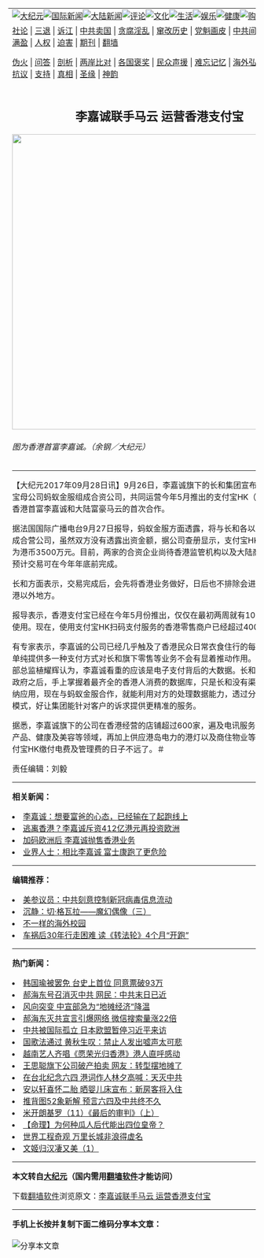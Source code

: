 <a name="1" id="1" target="_blank"></a><span id="1"></span>
<table align=center border="0"><tr><td colspan="2" VALIGN=TOP><a href="https://github.com/dpat2284/djy/blob/master/gb/nsc413.md#1"><img src="https://raw.githubusercontent.com/dpat2284/www/master/t/djy/1.jpg" title="大纪元"></a><a href="https://github.com/dpat2284/djy/blob/master/gb/n24hr.md#1"><img src="https://raw.githubusercontent.com/dpat2284/www/master/t/djy/3.jpg" title="国际新闻"></a><a href="https://github.com/dpat2284/djy/blob/master/gb/nsc413.md#1"><img src="https://raw.githubusercontent.com/dpat2284/www/master/t/djy/4.jpg" title="大陆新闻"></a><a href="https://github.com/dpat2284/djy/blob/master/gb/news392.md#1"><img src="https://raw.githubusercontent.com/dpat2284/www/master/t/djy/5.jpg" title="评论"></a><a href="https://github.com/dpat2284/djy/blob/master/gb/news2007.md#1"><img src="https://raw.githubusercontent.com/dpat2284/www/master/t/djy/6.jpg" title="文化"></a><a href="https://github.com/dpat2284/djy/blob/master/gb/news2008.md#1"><img src="https://raw.githubusercontent.com/dpat2284/www/master/t/djy/7.jpg" title="生活"></a><a href="https://github.com/dpat2284/djy/blob/master/gb/ncyule.md#1"><img src="https://raw.githubusercontent.com/dpat2284/www/master/t/djy/8.jpg" title="娱乐"></a><a href="https://github.com/dpat2284/djy/blob/master/gb/nsc1002.md#1"><img src="https://raw.githubusercontent.com/dpat2284/www/master/t/djy/9.jpg" title="健康"><a href="https://www.youlucky.com"><img src="https://raw.githubusercontent.com/dpat2284/www/master/t/djy/10.jpg" title="购物"></a><a href="https://donate.epochtimes.com/?utm_medium=epochtimes&utm_source=referral&utm_campaign=donate_button_djyarticleheader"><img src="https://raw.githubusercontent.com/dpat2284/www/master/t/djy/12.jpg" title="捐款"></a></td></tr>
<tr><td colspan="2" VALIGN=TOP><a target="_blank" href="https://github.com/dpat2284/djy/blob/master/gb/9p.md#1">社论</a> | <a target="_blank" href="https://github.com/dpat2284/djy/blob/master/gb/nf5657.md#1">三退</a> | <a target="_blank" href="https://github.com/dpat2284/djy/blob/master/gb/nf6124.md#1">诉江</a> | <a target="_blank" href="https://github.com/dpat2284/djy/blob/master/gb/nf1176117.md#1">中共卖国</a> | <a target="_blank" href="https://github.com/dpat2284/djy/blob/master/gb/nf5773.md#1">贪腐淫乱</a> | <a target="_blank" href="https://github.com/dpat2284/djy/blob/master/gb/nf1176115.md#1">窜改历史</a> | <a target="_blank" href="https://github.com/dpat2284/djy/blob/master/gb/nf1176107.md#1">党魁画皮</a> | <a target="_blank" href="https://github.com/dpat2284/djy/blob/master/gb/nf1320400.md#1">中共间谍</a> | <a target="_blank" href="https://github.com/dpat2284/djy/blob/master/gb/nf1176114.md#1">破坏传统</a> | <a target="_blank" href="https://github.com/dpat2284/ntdtv/blob/master/gb/prog447_1.md#1">恶贯满盈</a> | <a target="_blank" href="https://github.com/dpat2284/djy/blob/master/gb/ncid278.md#1">人权</a> | <a target="_blank" href="https://github.com/dpat2284/djy/blob/master/gb/nf1176111.md#1">迫害</a> | <a target="_blank" href="https://gitlab.com/szzdlab/mh-qikan/blob/master/README.md#1">期刊</a> | <a target="_blank" href="https://github.com/dpat2284/www/blob/master/README.md?zsrh#8">翻墙</a></p><p><a target="_blank" href="https://github.com/dpat2284/djy/blob/master/gb/nf5562.md#1">伪火</a> | <a target="_blank" href="https://github.com/dpat2284/djy/blob/master/gb/nf4378.md#1">问答</a> | <a target="_blank" href="https://github.com/dpat2284/djy/blob/master/gb/nf5792.md#1">剖析</a> | <a target="_blank" href="https://github.com/dpat2284/djy/blob/master/gb/nf5735.md#1">两岸比对</a> | <a target="_blank" href="https://github.com/dpat2284/djy/blob/master/gb/nf6119.md#1">各国褒奖</a> | <a target="_blank" href="https://github.com/dpat2284/djy/blob/master/gb/nf6120.md#1">民众声援</a> | <a target="_blank" href="https://github.com/dpat2284/djy/blob/master/gb/nf1188594.md#1">难忘记忆</a> | <a target="_blank" href="https://github.com/dpat2284/djy/blob/master/gb/nf3180.md#1">海外弘传</a> | <a target="_blank" href="https://github.com/dpat2284/djy/blob/master/gb/nf5410.md#1">万人上访</a> | <a target="_blank" href="https://github.com/dpat2284/ntdtv/blob/master/gb/prog1530_1.md#1">和平抗议</a> | <a target="_blank" href="https://github.com/dpat2284/djy/blob/master/gb/nf4386.md#1">支持</a> | <a target="_blank" href="https://github.com/dpat2284/djy/blob/master/gb/nf4389.md#1">真相</a> | <a target="_blank" href="https://github.com/dpat2284/djy/blob/master/gb/nf5790.md#1">圣缘</a> | <a target="_blank" href="https://github.com/dpat2284/djy/blob/master/gb/nf4786.md#1">神韵</a></td></tr>
<tr><td VALIGN=TOP width="626"><h2 align=center>李嘉诚联手马云 运营香港支付宝</h2>
<img width="600" src="https://i.epochtimes.com/assets/uploads/2016/05/150926015058100615-600x400.jpg" />
<h6>图为香港首富李嘉诚。（余钢／大纪元）
</h6>
<hr>
	<p>【大纪元2017年09月28日讯】9月26日，<ahref="https://github.com/dpat2284/djy/blob/master/gb/tag/%E6%9D%8E%E5%98%89%E8%AF%9A.md#1">李嘉诚</a>旗下的长和集团宣布，将联手<ahref="https://github.com/dpat2284/djy/blob/master/gb/tag/%E6%94%AF%E4%BB%98%E5%AE%9D.md#1">支付宝</a>母公司蚂蚁金服组成合资公司，共同运营今年5月推出的支付宝HK（香港）。这是香港首富李嘉诚和大陆富豪<ahref="https://github.com/dpat2284/djy/blob/master/gb/tag/%E9%A9%AC%E4%BA%91.md#1">马云</a>的首次合作。</p>
<p>据法国国际广播电台9月27日报导，蚂蚁金服方面透露，将与长和各以50%的比例组成合营公司，虽然双方没有透露出资金额，据公司查册显示，<ahref="https://github.com/dpat2284/djy/blob/master/gb/tag/%E6%94%AF%E4%BB%98%E5%AE%9D.md#1">支付宝</a>HK今年注册资本为港币3500万元。目前，两家的合资企业尚待香港监管机构以及大陆商务部审批，预计交易可在今年年底前完成。</p>
<p>长和方面表示，交易完成后，会先将香港业务做好，日后也不排除会进一步拓展至香港以外地方。</p>
<p>报导表示，香港支付宝已经在今年5月份推出，仅仅在最初两周就有10万名活跃用户使用。现在，使用支付宝HK扫码支付服务的香港零售商户已经超过4000家。</p>
<p>有专家表示，<ahref="https://github.com/dpat2284/djy/blob/master/gb/tag/%E6%9D%8E%E5%98%89%E8%AF%9A.md#1">李嘉诚</a>的公司已经几乎触及了香港民众日常衣食住行的每一个方面，而单纯提供多一种支付方式对长和旗下零售等业务不会有显着推动作用。耀才证券研究部总监植耀辉认为，李嘉诚看重的应该是电子支付背后的大数据。长和应该是继香港政府之后，手上掌握着最齐全的香港人消费的数据库，只是长和没有渠道与技术去归纳应用，现在与蚂蚁金服合作，就能利用对方的处理数据能力，透过分析消费者喜好模式，好让集团能针对客户的诉求提供更精准的服务。</p>
<p>据悉，李嘉诚旗下的公司在香港经营的店铺超过600家，遍及电讯服务、食品、电子产品、健康及美容等领域，再加上供应港岛电力的港灯以及商住物业等，客户利用支付宝HK缴付电费及管理费的日子不远了。＃</p>
<p>责任编辑：刘毅</p>
	
<hr>


<strong>相关新闻：</strong>
<li><a href="https://github.com/dpat2284/djy/blob/master/gb/17/6/28/n9330472.md#1">李嘉诚：想要富爸的心态，已经输在了起跑线上</a></li>
<li><a href="https://github.com/dpat2284/djy/blob/master/gb/17/7/30/n9479787.md#1">逃离香港？李嘉诚斥资412亿港元再投资欧洲</a></li>
<li><a href="https://github.com/dpat2284/djy/blob/master/gb/17/7/31/n9479924.md#1">加码欧洲后 李嘉诚抛售香港业务</a></li>
<li><a href="https://github.com/dpat2284/djy/blob/master/gb/17/8/4/n9495716.md#1">业界人士：相比李嘉诚 富士康跑了更危险</a></li>
<hr>


<strong>编辑推荐：</strong>
<li><a href="https://github.com/onzhi266/djy/blob/master/gb/20/2/22/n11887949.md#1">美参议员：中共刻意控制新冠病毒信息流动</a></li>
<li><a href="https://github.com/tsiac2612/djy/blob/master/gb/18/2/16/n10149315.md#1" target="_blank">沉静：切·格瓦拉——魔幻偶像（三）</a></li><li><a href="https://github.com/dpat2284/djy/blob/master/gb/18/6/9/n10469652.md?dfh#1" target="_blank">不一样的海外校园</a></li><li><a href="https://github.com/tsiac2612/djy/blob/master/gb/18/1/4/n10023623.md#1" target="_blank">车祸后30年行走困难 读《转法轮》4个月“开跑”</a></li>
<hr>

<strong>热门新闻：</strong>
<li><a href="https://github.com/dpat2284/djy/blob/master/gb/20/6/6/n12166205.md#1">韩国瑜被罢免 台史上首位 同意票破93万</a></li>
<li><a href="https://github.com/dpat2284/djy/blob/master/gb/20/6/5/n12162705.md#1">郝海东号召消灭中共 网民：中共末日已近</a></li>
<li><a href="https://github.com/dpat2284/djy/blob/master/gb/20/6/5/n12164091.md#1">风向突变 中宣部急为“地摊经济”降温</a></li>
<li><a href="https://github.com/dpat2284/djy/blob/master/gb/20/6/5/n12165021.md#1">郝海东灭共宣言引爆网络 微信搜索量涨22倍</a></li>
<li><a href="https://github.com/dpat2284/djy/blob/master/gb/20/6/5/n12164362.md#1">中共被国际孤立 日本欧盟暂停习近平来访</a></li>
<li><a href="https://github.com/dpat2284/djy/blob/master/gb/20/6/4/n12162096.md#1">国歌法通过 黄秋生叹：禁止人发出嘘声太可悲</a></li>
<li><a href="https://github.com/dpat2284/djy/blob/master/gb/20/6/3/n12159261.md#1">越南艺人齐唱《愿荣光归香港》港人直呼感动</a></li>
<li><a href="https://github.com/dpat2284/djy/blob/master/gb/20/6/4/n12161872.md#1">王思聪旗下公司破产拍卖 网友：转型摆地摊了</a></li>
<li><a href="https://github.com/dpat2284/djy/blob/master/gb/20/6/5/n12164567.md#1">在台北纪念六四 港词作人林夕高喊：天灭中共</a></li>
<li><a href="https://github.com/dpat2284/djy/blob/master/gb/20/6/5/n12163482.md#1">安以轩喜怀二胎 晒婴儿床宣布：新房客将入住</a></li>
<li><a href="https://github.com/dpat2284/djy/blob/master/gb/20/6/4/n12160076.md#1">推背图52象新解  预言六四及中共终不久</a></li>
<li><a href="https://github.com/dpat2284/djy/blob/master/gb/14/4/13/n4130520.md#1">米开朗基罗（11）《最后的审判》（上）</a></li>
<li><a href="https://github.com/dpat2284/djy/blob/master/gb/20/2/16/n11872169.md#1">【命理】为何种瓜人后代能出四位皇帝？</a></li>
<li><a href="https://github.com/dpat2284/djy/blob/master/gb/20/5/28/n12143528.md#1">世界工程奇观  万里长城非浪得虚名</a></li>
<li><a href="https://github.com/dpat2284/djy/blob/master/gb/20/5/30/n12148574.md#1">文姬归汉凄又美（1）</a></li>
<hr>

<strong>本文转自<a href="https://www.epochtimes.com">大纪元</a>（国内需用<a href="https://github.com/dpat2284/www/blob/master/README.md#8">翻墙软件</a>才能访问）</strong><p>下载<a href="https://github.com/dpat2284/www/blob/master/README.md#8">翻墙软件</a>浏览原文：<a href="https://www.epochtimes.com/gb/17/9/28/n9677320.htm">李嘉诚联手马云 运营香港支付宝</a></p><hr>

<strong>手机上长按并复制下面二维码分享本文章：</strong><br><br><img src="http://d1p1.ip.zn2.us/v.php?action=qrcode&url=https://github.com/dpat2284/djy/blob/master/gb/17/9/28/n9677320.md%231" title="分享本文章"></td><td VALIGN=TOP><a href="https://github.com/dpat2284/djy/blob/master/gb/16/1/21/n4622075.md?dfh#1" target="_blank"><img src="https://raw.githubusercontent.com/dpat2284/djy/master/gb/300/wei-f1.jpg" title="中共的伪火骗局"  alt="中共的伪火骗局"></a><br><a href="https://github.com/dpat2284/www/blob/master/README.md?dfh#9" target="_blank"><img src="https://raw.githubusercontent.com/dpat2284/djy/master/gb/300/yong-h.jpg" title="永恒的见证"  alt="永恒的见证"></a><br><a href="https://github.com/dpat2284/djy/blob/master/gb/13/9/29/n3974789.md?dfh#1" target="_blank"><img src="https://raw.githubusercontent.com/dpat2284/djy/master/gb/300/shang-lnz.jpg" title="善良女子被中共投男牢"  alt="善良女子被中共投男牢"></a><br><a href="https://github.com/dpat2284/djy/blob/master/gb/16/3/16/n4663449.md?dfh#1" target="_blank"><img src="https://raw.githubusercontent.com/dpat2284/djy/master/gb/300/huo-z3.jpg" title="警卫目击活摘器官"  alt="警卫目击活摘器官"></a><br><a href="https://github.com/dpat2284/djy/blob/master/gb/16/8/7/n8177641.md?dfh#1" target="_blank"><img src="https://raw.githubusercontent.com/dpat2284/djy/master/gb/300/huo-z4.jpg" title="证人描述活摘恐怖"  alt="证人描述活摘恐怖"></a><br><a href="https://github.com/dpat2284/djy/blob/master/gb/10/4/19/n2881569.md?dfh#1" target="_blank"><img src="https://raw.githubusercontent.com/dpat2284/djy/master/gb/300/huo-z1.jpg" title="揭开活摘器官黑幕"  alt="揭开活摘器官黑幕"></a><br><a href="https://github.com/dpat2284/djy/blob/master/gb/10/11/7/n3077476.md?dfh#1" target="_blank"><img src="https://raw.githubusercontent.com/dpat2284/djy/master/gb/300/ma-ks.jpg" title="马克思的成魔之路"  alt="马克思的成魔之路"></a><br><a href="https://github.com/dpat2284/djy/blob/master/gb/14/6/9/n4173977.md?dfh#1" target="_blank"><img src="https://raw.githubusercontent.com/dpat2284/djy/master/gb/300/chang-zs.jpg" title="藏字石 蕴天机"  alt="藏字石 蕴天机"></a><br><a href="https://github.com/dpat2284/djy/blob/master/gb/18/5/10/n10381511.md?dfh#1" target="_blank"><img src="https://raw.githubusercontent.com/dpat2284/djy/master/gb/300/st1.jpg" title="关注3亿人三退"  alt="关注3亿人三退"></a><br><a href="https://github.com/dpat2284/djy/blob/master/gb/18/3/21/n10237682.md?dfh#1" target="_blank"><img src="https://raw.githubusercontent.com/dpat2284/djy/master/gb/300/jie-t.jpg" title="解体中共复兴中华"  alt="解体中共复兴中华"></a><br><a href="https://github.com/dpat2284/djy/blob/master/gb/9/2/9/n2422991.md?dfh#1" target="_blank"><img src="https://raw.githubusercontent.com/dpat2284/djy/master/gb/300/gao-zs.jpg" title="中共迫害良心律师"  alt="中共迫害良心律师"></a><br><a href="https://github.com/dpat2284/djy/blob/master/gb/18/12/9/n10900044.md?dfh#1" target="_blank"><img src="https://raw.githubusercontent.com/dpat2284/djy/master/gb/300/sj1.jpg" title="303万人举报江泽民"  alt="303万人举报江泽民"></a><br><a href="https://github.com/dpat2284/djy/blob/master/gb/18/8/28/n10672014.md?dfh#1" target="_blank"><img src="https://raw.githubusercontent.com/dpat2284/djy/master/gb/300/sj2.jpg" title="这些官员为何起诉江泽民"  alt="这些官员为何起诉江泽民"></a><br><a href="https://github.com/dpat2284/djy/blob/master/gb/8/12/18/n2367165.md?dfh#1" target="_blank"><img src="https://raw.githubusercontent.com/dpat2284/djy/master/gb/300/liangan.jpg" title="海峡两岸的强烈对比"  alt="海峡两岸的强烈对比"></a><br><a href="https://github.com/dpat2284/djy/blob/master/gb/15/12/10/n4593139.md?dfh#1" target="_blank"><img src="https://raw.githubusercontent.com/dpat2284/djy/master/gb/300/jia-ndzl.jpg" title="加拿大总理的贺信"  alt="加拿大总理的贺信"></a><br><a href="https://github.com/dpat2284/djy/blob/master/gb/11/6/17/n3289382.md?dfh#1" target="_blank"><img src="https://raw.githubusercontent.com/dpat2284/djy/master/gb/300/xiao-wd.jpg" title="探寻真相兼听则明"  alt="探寻真相兼听则明"></a><br><a href="https://github.com/dpat2284/djy/blob/master/gb/18/10/27/n10812623.md?dfh#1" target="_blank"><img src="https://raw.githubusercontent.com/dpat2284/djy/master/gb/300/yindu.jpg" title="印度媒体报道东方"  alt="印度媒体报道东方"></a><br><a href="https://github.com/dpat2284/djy/blob/master/gb/18/6/9/n10469652.md?dfh#1" target="_blank"><img src="https://raw.githubusercontent.com/dpat2284/djy/master/gb/300/xie-j.jpg" title="不一样的海外校园"  alt="不一样的海外校园"></a><br><a href="https://github.com/dpat2284/djy/blob/master/gb/7/4/5/n1669415.md?dfh#1" target="_blank"><img src="https://raw.githubusercontent.com/dpat2284/djy/master/gb/300/li-up.jpg" title="从大师到徒弟的传奇"  alt="从大师到徒弟的传奇"></a><br><a href="https://github.com/dpat2284/djy/blob/master/gb/17/5/26/n9191512.md?dfh#1" target="_blank"><img src="https://raw.githubusercontent.com/dpat2284/djy/master/gb/300/zfl2.jpg" title="亿万人与东方一本奇书"  alt="亿万人与东方一本奇书"></a><br><a href="https://github.com/dpat2284/djy/blob/master/gb/13/11/27/n4020290.md?dfh#1" target="_blank"><img src="https://raw.githubusercontent.com/dpat2284/djy/master/gb/300/zhen-h.jpg" title="大陆见不到的震撼场面"  alt="大陆见不到的震撼场面"></a><br><a href="https://github.com/dpat2284/djy/blob/master/gb/15/7/17/n4482910.md?dfh#1" target="_blank"><img src="https://raw.githubusercontent.com/dpat2284/djy/master/gb/300/dalu-sk.jpg" title="人心向善 大陆当初盛况"  alt="人心向善 大陆当初盛况"></a><br><a href="https://github.com/dpat2284/djy/blob/master/gb/19/1/5/n10955468.md?dfh#1" target="_blank"><img src="https://raw.githubusercontent.com/dpat2284/djy/master/gb/300/zfl1.jpg" title="追寻真理 这书讲什么"  alt="追寻真理 这书讲什么"></a><br><a href="https://github.com/dpat2284/www/blob/master/README.md?dfh#1" target="_blank"><img src="https://raw.githubusercontent.com/dpat2284/djy/master/gb/300/fq1.jpg" title="下载免费翻墙软件"  alt="下载免费翻墙软件"></a><br></td></tr></table>
